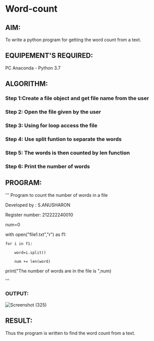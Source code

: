 # Word-count
## AIM:
To write a python program for getting the word count from a text.
## EQUIPEMENT'S REQUIRED: 
PC
Anaconda - Python 3.7
## ALGORITHM: 
### Step 1:Create a file object and get file name from the user
### Step 2: Open the file given by the user
### Step 3: Using for loop access the file
### Step 4: Use split funtion to separate the words
### Step 5: The words is then counted by len function
### Step 6: Print the number of words

## PROGRAM:
'''
Program to count the number of words in a file

Developed by : S.ANUSHARON

Register number: 212222240010

num=0

with open("file1.txt","r") as f1:

    for i in f1:
    
        word=i.split()
        
        num += len(word)
        
print("The number of words are in the file is ",num)

'''

### OUTPUT:

![Screenshot (325)](https://github.com/Anusharonselva/Word-count/assets/119405600/10f98109-6d5d-4a94-a6f6-bfbd46da2276)


## RESULT:
Thus the program is written to find the word count from a text.
